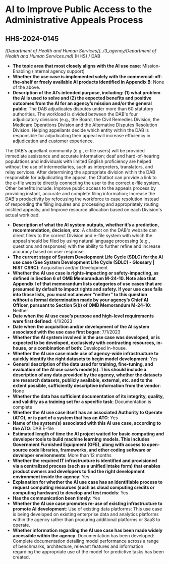 # AI to Improve Public Access to the Administrative Appeals Process
## HHS-2024-0145
_[Department of Health and Human Services](../3_agency/Department of Health and Human Services.md)_ (HHS) / DAB


+ **The topic area that most closely aligns with the AI use case**: Mission-Enabling (internal agency support)
+ **Whether the use case is implemented solely with the commercial-off-the-shelf or freely available AI products identified in Appendix B**: None of the above.
+ **Description of the AI’s intended purpose, including: (1) what problem the AI is used to solve and (2) the expected benefits and positive outcomes from the AI for an agency’s mission and/or the general public**: The DAB adjudicates  disputes under more than 60 statutory authorities.  The workload is divided between the DAB's four adjudicatory divisions (e.g., the Board, the Civil Remedies Division, the Medicare Operations Division and the Alternative Disputes Resolution Division. Helping appellants decide which entity within the DAB is responsible for adjudicating their appeal will increase efficiency in adjudication and customer experience. 

The DAB's appellant community (e.g., e-file users) will be provided immediate assistance and accurate information; deaf and hard-of-hearing populations and individuals with limited English proficiency are helped without the use of intermediaries, such as interpreters, translators, and relay services. After determining the appropriate division within the DAB responsible for adjudicating the appeal, the Chatbot can provide a link to the e-file website directly connecting the user to the correct e-file system.  Other benefits include: Improve public access to the appeals process by providing instant, accurate and complete filing information; Increase the DAB's productivity by refocusing the workforce to case resolution instead of responding the filing inquires and processing and appropriately routing misfiled appeals; and Improve resource allocation based on each Division's actual workload.
+ **Description of what the AI system outputs, whether it’s a prediction, recommendation, decision, etc**: A chatbot on the DAB's website can direct filers to the correct Division and e-file system with which the appeal should be filed by using natural language processing (e.g., questions and responses) with the ability to further refine and increase accuracy based on user response.
+ **The current stage of System Development Life Cycle (SDLC) for the AI use case (See System Development Life Cycle (SDLC) - Glossary | NIST CSRC)**: Acquisition and/or Development
+ **Whether the AI use case is rights-impacting or safety-impacting, as defined in Section 6 of OMB Memorandum M-24-10. Note also that Appendix I of that memorandum lists categories of use cases that are presumed by default to impact rights and safety. If your use case falls into those lists, you must not answer “neither” to this question without a formal determination made by your agency’s Chief AI Officer, pursuant to Section 5(b) of OMB Memorandum M-24-10**: Neither
+ **Date when the AI use case’s purpose and high-level requirements were first defined**: 4/1/2023
+ **Date when the acquisition and/or development of the AI system associated with the use case first began**: 7/1/2023
+ **Whether the AI system involved in the use case was developed, or is expected to be developed, exclusively with contracting resources, in-house, or a combination of both**: Developed in-house.
+ **Whether the AI use case made use of agency-wide infrastructure to quickly identify the right datasets to begin model development**: Yes
+ **General description of the data used for training, fine-tuning, and evaluation of the AI use case’s model(s). This should include a description of any data provided by the agency, whether the datasets are research datasets, publicly available, external, etc. and to the extent possible, sufficiently descriptive information from the vendor**: None
+ **Whether the data has sufficient documentation of its integrity, quality, and validity as a training set for a specific task**: Documentation is complete
+ **Whether the AI use case itself has an associated Authority to Operate (ATO), or is part of a system that has an ATO**: Yes
+ **Name of the system(s) associated with this AI use case, according to the ATO**: DAB E-file
+ **Estimated length of time the AI project waited for basic computing and developer tools to build machine learning models. This includes Government Furnished Equipment (GFE), along with access to open-source code libraries, frameworks, and other coding software or developer environments**: More than 12 months
+ **Whether the required IT infrastructure is identified and provisioned via a centralized process (such as a unified intake form) that enables product owners and developers to find the right development environment inside the agency**: Yes
+ **Explanation for whether the AI use case has an identifiable process to request computing resources (such as cloud computing credits or computing hardware) to develop and test models**: Yes
+ **Has the communication been timely**: Yes
+ **Whether the AI use case promotes re-use of existing infrastructure to promote AI development**: Use of existing data platforms: This use case is being developed on existing enterprise data and analytics platforms within the agency rather than procuring additional platforms or SaaS to operate.
+ **Whether information regarding the AI use case has been made widely accessible within the agency**: Documentation has been developed: Complete documentation detailing model performance across a range of benchmarks, architecture, relevant features and information regarding the appropriate use of the model for predictive tasks has been created.